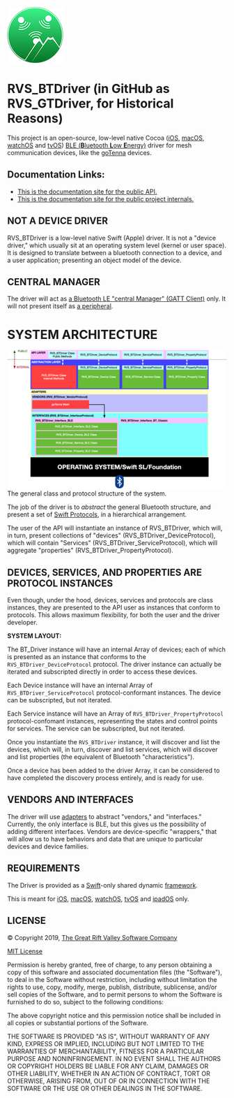 ![Icon](./icon.png)

RVS_BTDriver (in GitHub as RVS_GTDriver, for Historical Reasons)
=
This project is an open-source, low-level native Cocoa ([iOS](https://apple.com/ios), [macOS](https://apple.com/macos), [watchOS](https:apple.com/watchos) and [tvOS](https://apple.com/tvos)) [BLE (**B**luetooth **L**ow **E**nergy)](https://www.bluetooth.com) driver for mesh communication devices, like the  [goTenna](https://gotenna.com) devices.

Documentation Links:
-

- [This is the documentation site for the public API.](https://riftvalleysoftware.github.io/RVS_GTDriver/)
- [This is the documentation site for the public project internals.](https://riftvalleysoftware.github.io/RVS_GTDriver/internal/)

NOT A DEVICE DRIVER 
-
RVS_BTDriver is a low-level native Swift (Apple) driver. It is not a "device driver," which usually sit at an operating system level (kernel or user space). It is designed to translate between a bluetooth connection to a device, and a user application; presenting an object model of the device.

CENTRAL MANAGER
-
The driver will act as [a Bluetooth LE "central Manager" (GATT Client)](https://developer.apple.com/documentation/corebluetooth/cbcentralmanager) only. It will not present itself as [a peripheral](https://developer.apple.com/documentation/corebluetooth/cbperipheral).

SYSTEM ARCHITECTURE
=

![Block Diagram](./img/BlockDiagram.png)
The general class and protocol structure of the system.

The job of the driver is to *abstract* the general Bluetooth structure, and present a set of [Swift Protocols](https://docs.swift.org/swift-book/LanguageGuide/Protocols.html), in a hierarchical arrangement.

The user of the API will instantiate an instance of RVS_BTDriver, which will, in turn, present collections of "devices" (RVS_BTDriver_DeviceProtocol), which will contain "Services" (RVS_BTDriver_ServiceProtocol), which will aggregate "properties" (RVS_BTDriver_PropertyProtocol).

DEVICES, SERVICES, AND PROPERTIES ARE PROTOCOL INSTANCES
-
Even though, under the hood, devices, services and protocols are class instances, they are presented to the API user as instances that conform to protocols. This allows maximum flexibility, for both the user and the driver developer.

**SYSTEM LAYOUT:**

The BT_Driver instance will have an internal Array of devices; each of which is presented as an instance that conforms to the `RVS_BTDriver_DeviceProtocol` protocol.
The driver instance can actually be iterated and subscripted directly in order to access these devices.

Each Device instance will have an internal Array of `RVS_BTDriver_ServiceProtocol` protocol-conformant instances.
The device can be subscripted, but not iterated.

Each Service instance will have an Array of `RVS_BTDriver_PropertyProtocol` protocol-confomant instances, representing the states and control points for services.
The service can be subscripted, but not iterated.

Once you instantiate the `RVS_BTDriver` instance, it will discover and list the devices, which will, in turn, discover and list services, which will discover and list properties (the equivalent of Bluetooth "characteristics").

Once a device has been added to the driver Array, it can be considered to have completed the discovery process entirely, and is ready for use.

VENDORS AND INTERFACES
-
The driver will use [adapters](https://en.wikipedia.org/wiki/Adapter_pattern) to abstract "vendors," and "interfaces." Currently, the only interface is BLE, but this gives us the possibility of adding different interfaces. Vendors are device-specific "wrappers," that will allow us to have behaviors and data that are unique to particular devices and device families.

REQUIREMENTS
-
The Driver is provided as a [Swift](https://developer.apple.com/swift/)-only shared dynamic [framework](https://developer.apple.com/library/archive/documentation/MacOSX/Conceptual/BPFrameworks/Frameworks.html).

This is meant for [iOS](https://www.apple.com/ios/), [macOS](https://www.apple.com/macos/), [watchOS](https://www.apple.com/watchos/), [tvOS](https://www.apple.com/tvos/) and [ipadOS](https://www.apple.com/ipados/) only.

LICENSE
-
© Copyright 2019, [The Great Rift Valley Software Company](https://riftvalleysoftware.com)

[MIT License](https://opensource.org/licenses/MIT)

Permission is hereby granted, free of charge, to any person obtaining a copy of this software and associated documentation
files (the "Software"), to deal in the Software without restriction, including without limitation the rights to use, copy,
modify, merge, publish, distribute, sublicense, and/or sell copies of the Software, and to permit persons to whom the
Software is furnished to do so, subject to the following conditions:

The above copyright notice and this permission notice shall be included in all copies or substantial portions of the Software.

THE SOFTWARE IS PROVIDED "AS IS", WITHOUT WARRANTY OF ANY KIND, EXPRESS OR IMPLIED, INCLUDING BUT NOT LIMITED TO THE WARRANTIES
OF MERCHANTABILITY, FITNESS FOR A PARTICULAR PURPOSE AND NONINFRINGEMENT.
IN NO EVENT SHALL THE AUTHORS OR COPYRIGHT HOLDERS BE LIABLE FOR ANY CLAIM, DAMAGES OR OTHER LIABILITY, WHETHER IN AN ACTION OF
CONTRACT, TORT OR OTHERWISE, ARISING FROM, OUT OF OR IN CONNECTION WITH THE SOFTWARE OR THE USE OR OTHER DEALINGS IN THE SOFTWARE.
